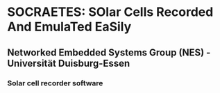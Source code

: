 # SOCRAETES: SOlar Cells Recorded And EmulaTed EaSily

## Networked Embedded Systems Group (NES) - Universität Duisburg-Essen

### Solar cell recorder software
